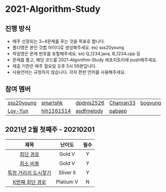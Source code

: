 # 2021-Algorithm-Study

진행 방식
--------------
* 매주 선정되는 3~4문제를 푸는 것을 목표로 합니다.
* 폴더명은 본인 깃헙 아이디로 생성해주세요. ex) sss20young
* 파일명은 문제 번호를 포함해주세요. ex) Q_1234.java, B_1234.cpp 등
* 문제를 풀고, 해당 코드를 2021-Algorithm-Study 레포지토리에 push해주세요.
* 제출 기한은 매주 월요일 오후 5시 59분입니다.
* 사용언어는 규정하지 않습니다. 각자 편한 언어를 사용해주세요.

참여 멤버
--------------
<table>
  <tr>
    <td><a href="https://github.com/sss20young">sss20young</a></td>
    <td><a href="https://github.com/smartshk">smartshk</a></td>
    <td><a href="https://github.com/dpdnjs2526">dpdnjs2526</a></td>
    <td><a href="https://github.com/Chanran33">Chanran33</a></td>
    <td><a href="https://github.com/bogyung1">bogyung1</a></td>
  </tr>
    <tr>
    <td><a href="https://github.com/Loy-Yun">Loy-Yun</a></td>
    <td><a href="https://github.com/hjh1161514">hjh1161514</a></td>
    <td><a href="https://github.com/asdfmelody">asdfmelody</a></td>
    <td><a href="https://github.com/pabaep">pabaep</a></td>
    <td></td>
  </tr>
</table>

2021년 2월 첫째주 - 20210201
--------------
| 제목 | 난이도 | 필수 |
|:------:|:-----:|:------:|
| [최단 경로](https://www.acmicpc.net/problem/1753) | Gold V | Y |
| [최소 비용](https://www.acmicpc.net/problem/1916) | Gold V | Y |
| [특정 거리의 도시찾기](https://www.acmicpc.net/problem/18352) | Sliver II | Y |
| [K번째 최단 경로](https://www.acmicpc.net/problem/1854) | Platium V | N |  
